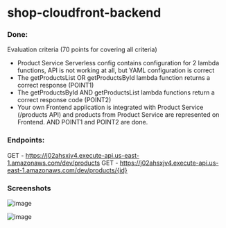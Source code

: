 # shop-cloudfront-backend

### Done:
Evaluation criteria (70 points for covering all criteria)
- Product Service Serverless config contains configuration for 2 lambda functions, API is not working at all, but YAML configuration is correct
- The getProductsList OR getProductsById lambda function returns a correct response (POINT1)
- The getProductsById AND getProductsList lambda functions return a correct response code (POINT2)
- Your own Frontend application is integrated with Product Service (/products API) and products from Product Service are represented on Frontend. AND POINT1 and POINT2 are done.

### Endpoints:
  GET - https://j02ahsxjv4.execute-api.us-east-1.amazonaws.com/dev/products
  GET - https://j02ahsxjv4.execute-api.us-east-1.amazonaws.com/dev/products/{id}

### Screenshots

![image](https://user-images.githubusercontent.com/44402789/230286641-3689fd0d-1239-4e3c-ae16-51a8377e7142.png)

![image](https://user-images.githubusercontent.com/44402789/230286545-b4c1731f-d4a2-494f-9804-ce283038ed8f.png)

